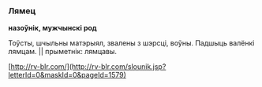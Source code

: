 ### Лямец
**назоўнік, мужчынскі род**

Тоўсты, шчыльны матэрыял, звалены з шэрсці, воўны. Падшыць валёнкі лямцам. || прыметнік: лямцавы.

<a rel="author">[http://rv-blr.com/](http://rv-blr.com/slounik.jsp?letterId=0&maskId=0&pageId=1579)</a>
